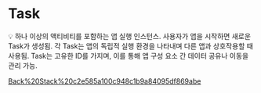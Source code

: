 # Task

<aside>
💡 하나 이상의 액티비티를 포함하는 앱 실행 인스턴스.
사용자가 앱을 시작하면 새로운 Task가 생성됨.
각 Task는 앱의 독립적 실행 환경을 나타내며 다른 앱과 상호작용할 때 사용됨.
Task는 고유한 ID를 가지며, 이를 통해 앱 구성 요소 간 데이터 공유나 이동을 관리 가능.

</aside>

[Back%20Stack%20c2e585a100c948c1b9a84095df869abe](Back%20Stack%20c2e585a100c948c1b9a84095df869abe)